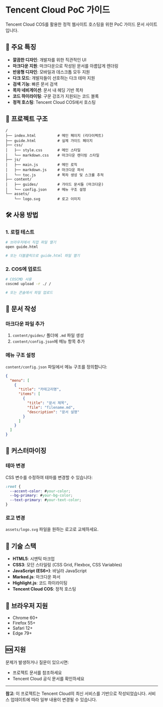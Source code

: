 # Tencent Cloud PoC 가이드

Tencent Cloud COS를 활용한 정적 웹사이트 호스팅을 위한 PoC 가이드 문서 사이트입니다.

## 🚀 주요 특징

- **깔끔한 디자인**: 개발자를 위한 직관적인 UI
- **마크다운 지원**: 마크다운으로 작성된 문서를 아름답게 렌더링
- **반응형 디자인**: 모바일과 데스크톱 모두 지원
- **다크 모드**: 개발자들이 선호하는 다크 테마 지원
- **검색 기능**: 빠른 문서 검색
- **목차 네비게이션**: 문서 내 헤딩 기반 목차
- **코드 하이라이팅**: 구문 강조가 지원되는 코드 블록
- **정적 호스팅**: Tencent Cloud COS에서 호스팅

## 📁 프로젝트 구조

```
/
├── index.html          # 메인 페이지 (리다이렉트)
├── guide.html          # 실제 가이드 페이지
├── css/
│   ├── style.css       # 메인 스타일
│   └── markdown.css    # 마크다운 렌더링 스타일
├── js/
│   ├── main.js         # 메인 로직
│   ├── markdown.js     # 마크다운 파서
│   └── toc.js          # 목차 생성 및 스크롤 추적
├── content/
│   ├── guides/         # 가이드 문서들 (마크다운)
│   └── config.json     # 메뉴 구조 설정
└── assets/
    └── logo.svg        # 로고 이미지
```

## 🛠️ 사용 방법

### 1. 로컬 테스트

```bash
# 브라우저에서 직접 파일 열기
open guide.html

# 또는 더블클릭으로 guide.html 파일 열기
```

### 2. COS에 업로드

```bash
# COSCMD 사용
coscmd upload -r ./ /

# 또는 콘솔에서 파일 업로드
```

## 📝 문서 작성

### 마크다운 파일 추가

1. `content/guides/` 폴더에 `.md` 파일 생성
2. `content/config.json`에 메뉴 항목 추가

### 메뉴 구조 설정

`content/config.json` 파일에서 메뉴 구조를 정의합니다:

```json
{
  "menu": [
    {
      "title": "카테고리명",
      "items": [
        {
          "title": "문서 제목",
          "file": "filename.md",
          "description": "문서 설명"
        }
      ]
    }
  ]
}
```

## 🎨 커스터마이징

### 테마 변경

CSS 변수를 수정하여 테마를 변경할 수 있습니다:

```css
:root {
  --accent-color: #your-color;
  --bg-primary: #your-bg-color;
  --text-primary: #your-text-color;
}
```

### 로고 변경

`assets/logo.svg` 파일을 원하는 로고로 교체하세요.

## 🔧 기술 스택

- **HTML5**: 시맨틱 마크업
- **CSS3**: 모던 스타일링 (CSS Grid, Flexbox, CSS Variables)
- **JavaScript (ES6+)**: 바닐라 JavaScript
- **Marked.js**: 마크다운 파서
- **Highlight.js**: 코드 하이라이팅
- **Tencent Cloud COS**: 정적 호스팅

## 📱 브라우저 지원

- Chrome 60+
- Firefox 55+
- Safari 12+
- Edge 79+

## 🆘 지원

문제가 발생하거나 질문이 있으시면:

- 프로젝트 문서를 참조하세요
- Tencent Cloud 공식 문서를 확인하세요

---

**참고**: 이 프로젝트는 Tencent Cloud의 최신 서비스를 기반으로 작성되었습니다. 서비스 업데이트에 따라 일부 내용이 변경될 수 있습니다. 